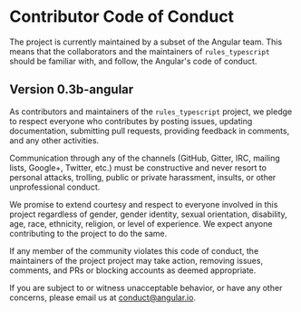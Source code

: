 # Contributor Code of Conduct

The project is currently maintained by a subset of the Angular team. This means that the collaborators and the maintainers of `rules_typescript` should be familiar with, and follow, the Angular's code of conduct.

## Version 0.3b-angular

As contributors and maintainers of the `rules_typescript` project, we pledge to respect everyone who contributes by posting issues, updating documentation, submitting pull requests, providing feedback in comments, and any other activities.

Communication through any of the channels (GitHub, Gitter, IRC, mailing lists, Google+, Twitter, etc.) must be constructive and never resort to personal attacks, trolling, public or private harassment, insults, or other unprofessional conduct.

We promise to extend courtesy and respect to everyone involved in this project regardless of gender, gender identity, sexual orientation, disability, age, race, ethnicity, religion, or level of experience. We expect anyone contributing to the project to do the same.

If any member of the community violates this code of conduct, the maintainers of the project project may take action, removing issues, comments, and PRs or blocking accounts as deemed appropriate.

If you are subject to or witness unacceptable behavior, or have any other concerns, please email us at [conduct@angular.io](mailto:conduct@angular.io).
